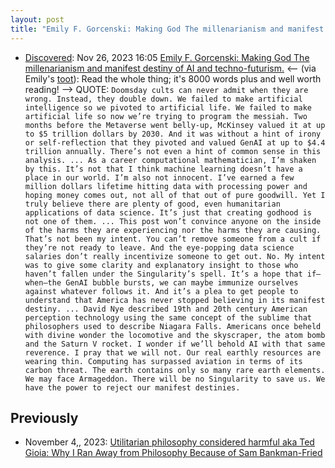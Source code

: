```yaml
---
layout: post
title: "Emily F. Gorcenski: Making God The millenarianism and manifest destiny of AI and techno-futurism"
---
```

* [Discovered](http://rolandtanglao.com/2020/07/29/p1-blogthis-checkvist-list-links-to-blog/): Nov 26, 2023 16:05 [Emily F. Gorcenski: Making God The millenarianism and manifest destiny of AI and techno-futurism.](https://emilygorcenski.com/post/making-god/) <-- (via Emily's [toot](https://indieweb.social/@emilygorcenski/111472969582015881)): Read the whole thing; it's 8000 words plus and well worth reading! --> QUOTE: `Doomsday cults can never admit when they are wrong. Instead, they double down. We failed to make artificial intelligence so we pivoted to artificial life. We failed to make artificial life so now we’re trying to program the messiah. Two months before the Metaverse went belly-up, McKinsey valued it at up to $5 trillion dollars by 2030. And it was without a hint of irony or self-reflection that they pivoted and valued GenAI at up to $4.4 trillion annually. There’s not even a hint of common sense in this analysis. ... As a career computational mathematician, I’m shaken by this. It’s not that I think machine learning doesn’t have a place in our world. I’m also not innocent. I’ve earned a few million dollars lifetime hitting data with processing power and hoping money comes out, not all of that out of pure goodwill. Yet I truly believe there are plenty of good, even humanitarian applications of data science. It’s just that creating godhood is not one of them. ... This post won’t convince anyone on the inside of the harms they are experiencing nor the harms they are causing. That’s not been my intent. You can’t remove someone from a cult if they’re not ready to leave. And the eye-popping data science salaries don’t really incentivize someone to get out. No. My intent was to give some clarity and explanatory insight to those who haven’t fallen under the Singularity’s spell. It’s a hope that if—when—the GenAI bubble bursts, we can maybe immunize ourselves against whatever follows it. And it’s a plea to get people to understand that America has never stopped believing in its manifest destiny. ... David Nye described 19th and 20th century American perception technology using the same concept of the sublime that philosophers used to describe Niagara Falls. Americans once beheld with divine wonder the locomotive and the skyscraper, the atom bomb and the Saturn V rocket. I wonder if we’ll behold AI with that same reverence. I pray that we will not. Our real earthly resources are wearing thin. Computing has surpassed aviation in terms of its carbon threat. The earth contains only so many rare earth elements. We may face Armageddon. There will be no Singularity to save us. We have the power to reject our manifest destinies.`

## Previously

* November 4,, 2023: [Utilitarian philosophy considered harmful aka Ted Gioia: Why I Ran Away from Philosophy Because of Sam Bankman-Fried](http://rolandtanglao.com/2023/11/04/p1-utilitarian-philosophy-harmful-ted-gioia-why-not-philosophy-because-sam-bankman-fried/)        